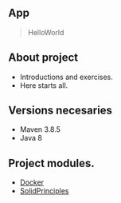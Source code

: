 ## App
 > HelloWorld

## About project
- Introductions and exercises.
- Here starts all.

##  Versions necesaries
-  Maven 3.8.5 
- Java 8

## Project modules.
- [Docker](Docker/README.md)
- [SolidPrinciples](SolidPrinciples/README.md)